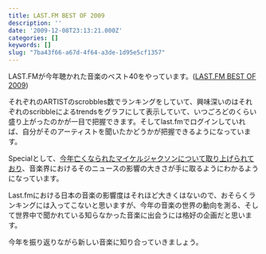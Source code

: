 ```yaml
---
title: LAST.FM BEST OF 2009
description: ''
date: '2009-12-08T23:13:21.000Z'
categories: []
keywords: []
slug: "7ba43f66-a67d-4f64-a3de-1d95e5cf1357"
---
```

LAST.FMが今年聴かれた音楽のベスト40をやっています。([LAST.FM BEST OF 2009](http://www.last.fm/bestof/2009/chart/))

それぞれのARTISTのscrobbles数でランキングをしていて、興味深いのはそれぞれのscribbleによるtrendsをグラフにして表示していて、いつごろどのくらい盛り上がったのかが一目で把握できます。そしてlast.fmでログインしていれば、自分がそのアーティストを聞いたかどうかが把握できるようになっています。

Specialとして、[今年亡くなられたマイケルジャクソンについて取り上げられており](http://www.last.fm/bestof/2009/michaeljackson)、音楽界におけるそのニュースの影響の大きさが手に取るようにわかるようになっています。

Last.fmにおける日本の音楽の影響度はそれほど大きくはないので、おそらくランキングには入ってこないと思いますが、今年の音楽の世界の動向を測る、そして世界中で聞かれている知らなかった音楽に出会うには格好の企画だと思います。

今年を振り返りながら新しい音楽に知り合っていきましょう。